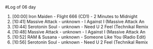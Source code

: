 #Log of 06 day

1. [00:00] Iron Maiden - Flight 666 (CD1) - 2 Minutes to Midnight
1. [10:41] Massive Attack - unknown - I Against I (Massive Attack An
1. [10:44] Serotonin Soul - unknown - Need U 2 Feel (Technikal Remix
1. [10:48] Massive Attack - unknown - I Against I (Massive Attack An
1. [10:52] RAM & Susana - unknown - Someone Like You (Radio Edit)
1. [10:56] Serotonin Soul - unknown - Need U 2 Feel (Technikal Remix
